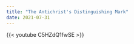```yaml
---
title: "The Antichrist's Distinguishing Mark"
date: 2021-07-31
---
```


{{< youtube C5HZdQ1fwSE >}}
